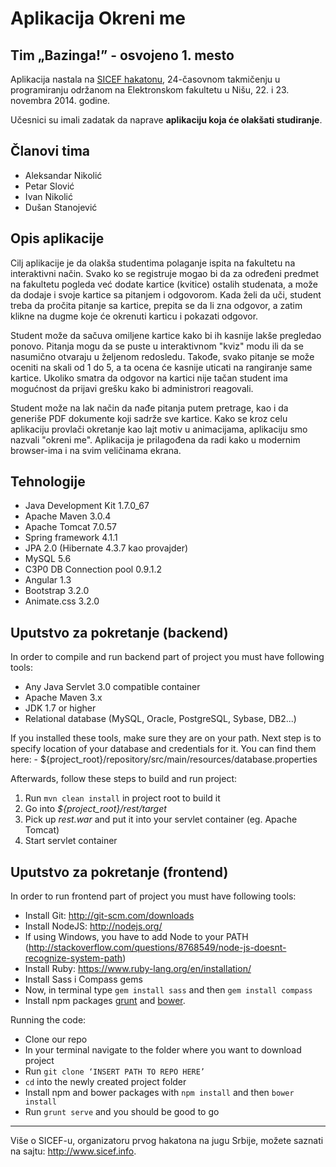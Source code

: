 # Aplikacija Okreni me
## Tim „Bazinga!” - osvojeno 1. mesto

Aplikacija nastala na [SICEF hakatonu](http://sicef.info/hakaton/), 24-časovnom takmičenju u programiranju održanom na Elektronskom fakultetu u Nišu, 22. i 23. novembra 2014. godine. 

Učesnici su imali zadatak da naprave **aplikaciju koja će olakšati studiranje**.


## Članovi tima
* Aleksandar Nikolić
* Petar Slović
* Ivan Nikolić
* Dušan Stanojević


## Opis aplikacije
Cilj aplikacije je da olakša studentima polaganje ispita na fakultetu na interaktivni način. Svako ko se registruje mogao bi da za određeni predmet na fakultetu pogleda već dodate kartice (kvitice) ostalih studenata, a može da dodaje i svoje kartice sa pitanjem i odgovorom. Kada želi da uči, student treba da pročita pitanje sa kartice, prepita se da li zna odgovor, a zatim klikne na dugme koje će okrenuti karticu i pokazati odgovor. 

Student može da sačuva omiljene kartice kako bi ih kasnije lakše pregledao ponovo. Pitanja mogu da se puste u interaktivnom "kviz" modu ili da se nasumično otvaraju u željenom redosledu. Takođe,  svako pitanje se može oceniti na skali od 1 do 5, a ta ocena će kasnije uticati na rangiranje same kartice. Ukoliko smatra da odgovor na kartici nije tačan student ima mogućnost da prijavi grešku kako bi administrori reagovali. 

Student može na lak način da nađe pitanja putem pretrage, kao i da generiše PDF dokumente koji sadrže sve kartice. Kako se kroz celu aplikaciju provlači okretanje kao lajt motiv u animacijama, aplikaciju smo nazvali "okreni me". Aplikacija je prilagođena da radi kako u modernim browser-ima i na svim veličinama ekrana.


## Tehnologije
* Java Development Kit 1.7.0_67
* Apache Maven 3.0.4
* Apache Tomcat 7.0.57
* Spring framework 4.1.1
* JPA 2.0 (Hibernate 4.3.7 kao provajder)
* MySQL 5.6
* C3P0 DB Connection pool 0.9.1.2
* Angular 1.3
* Bootstrap 3.2.0
* Animate.css 3.2.0


## Uputstvo za pokretanje (backend)
In order to compile and run backend part of project you must have following tools:
* Any Java Servlet 3.0 compatible container
* Apache Maven 3.x
* JDK 1.7 or higher
* Relational database (MySQL, Oracle, PostgreSQL, Sybase, DB2...)

If you installed these tools, make sure they are on your path. Next step is to 
specify location of your database and credentials for it. You can find them here:
	- ${project_root}/repository/src/main/resources/database.properties

Afterwards, follow these steps to build and run project:
1. Run `mvn clean install` in project root to build it
2. Go into _${project_root}/rest/target_
3. Pick up _rest.war_ and put it into your servlet container (eg. Apache Tomcat)
4. Start servlet container


## Uputstvo za pokretanje (frontend)
In order to run frontend part of project you must have following tools:
* Install Git: http://git-scm.com/downloads
* Install NodeJS: http://nodejs.org/
* If using Windows, you have to add Node to your PATH 
(http://stackoverflow.com/questions/8768549/node-js-doesnt-recognize-system-path)
* Install Ruby: https://www.ruby-lang.org/en/installation/
* Install Sass i Compass gems
* Now, in terminal type `gem install sass` and then `gem install compass`
* Install npm packages [grunt](http://gruntjs.com/getting-started) and [bower](http://bower.io/#install-bower).

Running the code:
* Clone our repo
* In your terminal navigate to the folder where you want to download project
* Run `git clone ‘INSERT PATH TO REPO HERE’`
* `cd` into the newly created project folder
* Install npm and bower packages with `npm install` and then `bower install`
* Run `grunt serve` and you should be good to go

----------
Više o SICEF-u, organizatoru prvog hakatona na jugu Srbije, možete saznati na sajtu: http://www.sicef.info. 